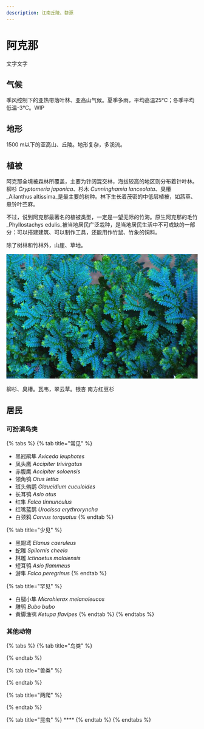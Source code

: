 ```yaml
---
description: 江南丘陵、婺源
---
```


# 阿克那

文字文字

## 气候

季风控制下的亚热带落叶林、亚高山气候。夏季多雨，平均高温25℃；冬季平均低温-3℃。WIP

## 地形

1500 m以下的亚高山、丘陵。地形复杂，多溪流。

## 植被

阿克那全境被森林所覆盖，主要为针阔混交林，海拔较高的地区则分布着针叶林。柳杉 _Cryptomeria japonica_、杉木 _Cunninghamia lanceolata_、臭椿 _Ailanthus altissima_是最主要的树种。林下生长着茂密的中低层植被，如茜草、悬铃叶苎麻。

不过，说到阿克那最著名的植被类型，一定是一望无际的竹海。原生阿克那的毛竹 _Phyllostachys edulis_被当地居民广泛栽种，是当地居民生活中不可或缺的一部分：可以搭建建筑、可以制作工具，还能用作竹鼠、竹象的饲料。

除了树林和竹林外，山崖、草地。

![&#x7FE0;&#x4E91;&#x8349;&#xFF0C;&#x4F5C;&#x8005;Gordon K A Dickson](../../.gitbook/assets/selaginella_uncinata_photo_by_gordon_k_a_dickson_cc-by-nc-sa-2.0.jpg)

柳杉、臭椿。瓦韦，翠云草。银杏 南方红豆杉

## 居民

### 可扮演鸟类

{% tabs %}
{% tab title="常见" %}
* 黑冠鹃隼 _Aviceda leuphotes_
* 凤头鹰 _Accipiter trivirgatus_
* 赤腹鹰 _Accipiter soloensis_
* 领角鸮 _Otus lettia_
* 斑头鸺鹠 _Glaucidium cuculoides_
* 长耳鸮 _Asio otus_
* 红隼 _Falco tinnunculus_
* 红嘴蓝鹊 _Urocissa erythroryncha_
* 白颈鸦 _Corvus torquatus_
{% endtab %}

{% tab title="少见" %}
* 黑翅鸢 _Elanus caeruleus_
* 蛇雕 _Spilornis cheela_
* 林雕 _Ictinaetus malaiensis_
* 短耳鸮 _Asio flammeus_
* 游隼 _Falco peregrinus_
{% endtab %}

{% tab title="罕见" %}
* 白腿小隼 _Microhierax melanoleucos_
* 雕鸮 _Bubo bubo_
* 黄脚渔鸮 _Ketupa flavipes_
{% endtab %}
{% endtabs %}

### 其他动物

{% tabs %}
{% tab title="鸟类" %}

{% endtab %}

{% tab title="兽类" %}

{% endtab %}

{% tab title="两爬" %}

{% endtab %}

{% tab title="昆虫" %}
\*\*\*\*
{% endtab %}
{% endtabs %}

